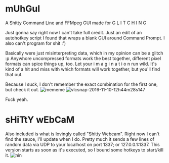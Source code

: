 # mUhGuI
A Shitty Command Line and FFMpeg GUI made for 
G L I T C H I N G

Just gonna say right now I can't take full credit. Just an edit of an autohotkey script I found that wraps a blank GUI around Command Prompt. I also can't program for shit :')

Basically were just misinterpreting data, which in my opinion can be a glitch :p
Anywhore uncompressed formats work the best together, different pixel formats can spice things up, too.
Let your i m a g i n a t i o n run wild.
It's kind of a hit and miss with which formats will work together, but you'll find that out.


Because I suck, I don't remember the exact combination for the first one, but check it out.
![mememe](https://cloud.githubusercontent.com/assets/17163949/24837114/1127d566-1cea-11e7-843c-96d914227436.png)
![vlcsnap-2016-11-10-12h44m28s147](https://cloud.githubusercontent.com/assets/17163949/24837207/d11a6c70-1ceb-11e7-8108-99fc56e43776.png)

Fuck yeah.

# sHiTtY wEbCaM
Also included is what is lovingly called "Shitty Webcam".
Right now I can't find the sauce, I'll update when I do. Pretty much it sends a few lines of random data via UDP to your localhost on port 1337; or 127.0.0.1:1337. 
This version starts as soon as it's executed, so I bound some hotkeys to start/kill it.
![nin](https://cloud.githubusercontent.com/assets/17163949/24837321/fe5fe658-1cee-11e7-9d92-4cc19cf1fa25.gif)

